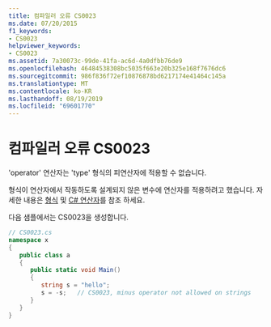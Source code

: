 ```yaml
---
title: 컴파일러 오류 CS0023
ms.date: 07/20/2015
f1_keywords:
- CS0023
helpviewer_keywords:
- CS0023
ms.assetid: 7a30073c-99de-41fa-ac6d-4a0dfbb76de9
ms.openlocfilehash: 46484538308bc5035f663e20b325e168f7676dc6
ms.sourcegitcommit: 986f836f72ef10876878bd6217174e41464c145a
ms.translationtype: MT
ms.contentlocale: ko-KR
ms.lasthandoff: 08/19/2019
ms.locfileid: "69601770"
---
```

# <a name="compiler-error-cs0023"></a>컴파일러 오류 CS0023
'operator' 연산자는 'type' 형식의 피연산자에 적용할 수 없습니다.  
  
 형식이 연산자에서 작동하도록 설계되지 않은 변수에 연산자를 적용하려고 했습니다. 자세한 내용은 [형식](../programming-guide/types/index.md) 및 [ C# 연산자](../language-reference/operators/index.md)를 참조 하세요.  
  
 다음 샘플에서는 CS0023을 생성합니다.  
  
```csharp  
// CS0023.cs  
namespace x  
{  
   public class a  
   {  
      public static void Main()  
      {  
         string s = "hello";  
         s = -s;   // CS0023, minus operator not allowed on strings  
      }  
   }  
}  
```
